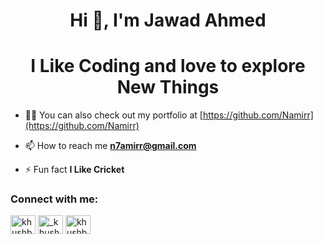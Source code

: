 <h1 align="center">Hi 👋, I'm Jawad Ahmed</h1>
<h1 align="center">I Like Coding and love to explore New Things</h1>



- 👨‍💻 You can also check out my portfolio at [https://github.com/Namirr](https://github.com/Namirr)

- 📫 How to reach me **n7amirr@gmail.com**

- ⚡ Fun fact **I Like Cricket**

<h3 align="left">Connect with me:</h3>
<p align="left">
<!-- <a href="https://twitter.com/khushboogoel01" target="blank"><img align="center" src="https://cdn.jsdelivr.net/npm/simple-icons@3.0.1/icons/twitter.svg" alt="khushboogoel01" height="30" width="40" /></a> -->
<a href="https://www.linkedin.com/in/jawad-ahmed-1bb8ba1bb/" target="blank"><img align="center" src="https://cdn.jsdelivr.net/npm/simple-icons@3.0.1/icons/linkedin.svg" alt="khushboogoel01" height="30" width="40" /></a>
<a href="https://www.instagram.com/h.oonnete/" target="blank"><img align="center" src="https://cdn.jsdelivr.net/npm/simple-icons@3.0.1/icons/instagram.svg" alt="_khushboo.goel" height="30" width="40" /></a>
<a href="https://www.youtube.com/channel/UCIz1LSOTKS8SyqHoEJWdjCA" target="blank"><img align="center" src="https://cdn.jsdelivr.net/npm/simple-icons@3.0.1/icons/youtube.svg" alt="khushboo goel" height="30" width="40" /></a>
</p>
